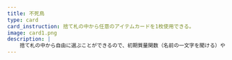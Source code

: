 ```yaml
---
title: 不死鳥
type: card
card_instruction: 捨て札の中から任意のアイテムカードを1枚使用できる。
image: card1.png
description: |
    捨て札の中から自由に選ぶことができるので、初期質量関数（名前の一文字を聞ける）や3倍角の公式(3回連続で質問できる)などの強力なカードを対象に選ぼう。
---
```

